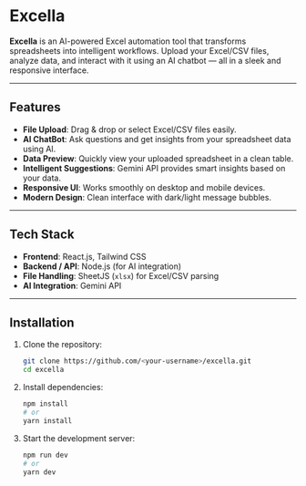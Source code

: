 # Excella

**Excella** is an AI-powered Excel automation tool that transforms spreadsheets into intelligent workflows. Upload your Excel/CSV files, analyze data, and interact with it using an AI chatbot — all in a sleek and responsive interface.

---

## Features

- **File Upload**: Drag & drop or select Excel/CSV files easily.
- **AI ChatBot**: Ask questions and get insights from your spreadsheet data using AI.
- **Data Preview**: Quickly view your uploaded spreadsheet in a clean table.
- **Intelligent Suggestions**: Gemini API provides smart insights based on your data.
- **Responsive UI**: Works smoothly on desktop and mobile devices.
- **Modern Design**: Clean interface with dark/light message bubbles.

---

## Tech Stack

- **Frontend**: React.js, Tailwind CSS  
- **Backend / API**: Node.js (for AI integration)  
- **File Handling**: SheetJS (`xlsx`) for Excel/CSV parsing  
- **AI Integration**: Gemini API  

---

## Installation

1. Clone the repository:

    ```bash
    git clone https://github.com/<your-username>/excella.git
    cd excella
    ```

2. Install dependencies:

    ```bash
    npm install
    # or
    yarn install
    ```

3. Start the development server:

    ```bash
    npm run dev
    # or
    yarn dev
    ```






